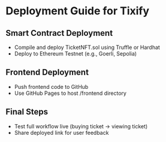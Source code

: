 # Deployment Guide for Tixify

## Smart Contract Deployment
- Compile and deploy TicketNFT.sol using Truffle or Hardhat
- Deploy to Ethereum Testnet (e.g., Goerli, Sepolia)

## Frontend Deployment
- Push frontend code to GitHub
- Use GitHub Pages to host /frontend directory

## Final Steps
- Test full workflow live (buying ticket -> viewing ticket)
- Share deployed link for user feedback
